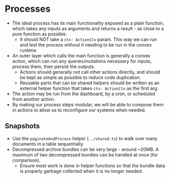 # Processes

- The ideal process has its main functionality exposed as a plain function, which takes any inputs as arguments and returns a result - as close to a pure function as possible.
  - It should NOT take a `ctx: ActionCtx` param. This way we can run and test the process without it needing to be run in the convex runtime.
- An outer layer which calls the main function is generally a convex action, which can run any queries/mutations necessary for inputs, process them, then persist the outputs.
  - Actions should generally not call other actions directly, and should be kept as simple as possible to reduce code duplication.
  - Reusable parts that can be shared helpers should be written as an external helper function that takes `ctx: ActionCtx` as the first arg.
- The action may be run from the dashboard, by a cron, or scheduled from another action.
- By making our process steps modular, we will be able to compose them in actions to allow us to reconfigure our systems when needed.

## Snapshots

- Use the `paginateAndProcess` helper (`../shared.ts`) to walk over many documents in a table sequentially.
- Decompressed archive bundles can be very large - around ~20MB. A maximum of two decompressed bundles can be handled at once (for comparison).
  - Ensure most work is done in helper functions so that the bundle data is properly garbage collected when it is no longer needed.
